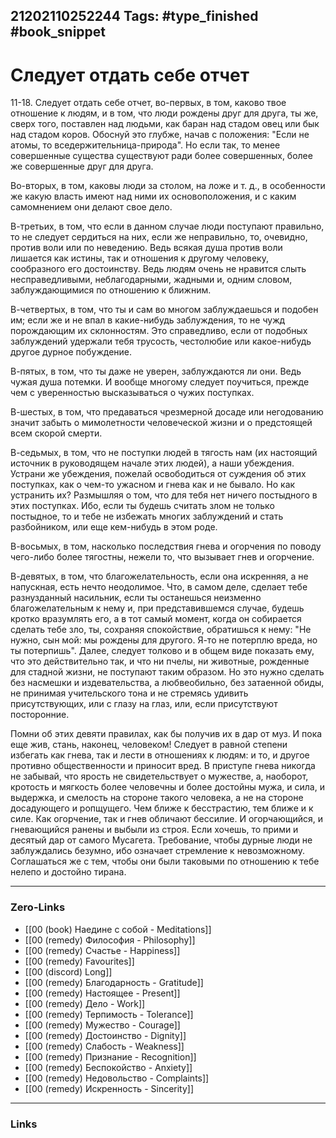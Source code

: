 21202110252244
Tags: #type_finished #book_snippet 
---
# Следует отдать себе отчет

 11-18. Следует отдать себе отчет, во-первых, в том, каково твое отношение к людям, и в том, что люди рождены друг для друга, ты же, сверх того, поставлен над людьми, как баран над стадом овец или бык над стадом коров. Обоснуй это глубже, начав с положения: "Если не атомы, то вседержительница-природа". Но если так, то менее совершенные существа существуют ради более совершенных, более же совершенные друг для друга. 
 
 Во-вторых,  в том, каковы люди за столом, на ложе и т. д., в особенности же какую власть имеют над ними их основоположения, и с каким самомнением они делают свое дело. 
 
 В-третьих,  в том, что если в данном случае люди поступают правильно, то не следует сердиться на них, если же неправильно, то, очевидно, против воли или по неведению. Ведь всякая душа против воли лишается как истины, так и отношения к другому человеку, сообразного его достоинству. Ведь людям очень не нравится слыть несправедливыми, неблагодарными, жадными и, одним словом, заблуждающимися по отношению к ближним. 
 
 В-четвертых,  в том, что ты и сам во многом заблуждаешься и подобен им; если же и не впал в какие-нибудь заблуждения, то не чужд порождающим их склонностям. Это справедливо, если от подобных заблуждений удержали тебя трусость, честолюбие или какое-нибудь другое дурное побуждение. 
 
 В-пятых,  в том, что ты даже не уверен, заблуждаются ли они. Ведь чужая душа  потемки. И вообще многому следует поучиться, прежде чем с уверенностью высказываться о чужих поступках. 
 
 В-шестых,  в том, что предаваться чрезмерной досаде или негодованию значит забыть о мимолетности человеческой жизни и о предстоящей всем скорой смерти. 
 
 В-седьмых, в том, что не поступки людей в тягость нам (их настоящий источник в руководящем начале этих людей),  а наши убеждения. Устрани же убеждения, пожелай освободиться от суждения об этих поступках, как о чем-то ужасном и гнева как и не бывало. Но как устранить их? Размышляя о том, что для тебя нет ничего постыдного в этих поступках. Ибо, если ты будешь считать злом не только постыдное, то и тебе не избежать многих заблуждений и стать разбойником, или еще кем-нибудь в этом роде. 
 
 В-восьмых,  в том, насколько последствия гнева и огорчения по поводу чего-либо более тягостны, нежели то, что вызывает гнев и огорчение. 
 
 В-девятых,  в том, что благожелательность, если она искренняя, а не напускная, есть нечто неодолимое. Что, в самом деле, сделает тебе разнузданный насильник, если ты останешься неизменно благожелательным к нему и, при представившемся случае, будешь кротко вразумлять его, а в тот самый момент, когда он собирается сделать тебе зло, ты, сохраняя спокойствие, обратишься к нему: "Не нужно, сын мой: мы рождены для другого. Я-то не потерплю вреда, но ты потерпишь". Далее, следует толково и в общем виде показать ему, что это действительно так, и что ни пчелы, ни животные, рожденные для стадной жизни, не поступают таким образом. Но это нужно сделать без насмешки и издевательства, а любвеобильно, без затаенной обиды, не принимая учительского тона и не стремясь удивить присутствующих, или с глазу на глаз, или, если присутствуют посторонние. 
 
 Помни об этих девяти правилах, как бы получив их в дар от муз. И пока еще жив, стань, наконец, человеком! Следует в равной степени избегать как гнева, так и лести в отношениях к людям: и то, и другое противно общественности и приносит вред. В приступе гнева никогда не забывай, что ярость не свидетельствует о мужестве, а, наоборот, кротость и мягкость более человечны и более достойны мужа, и сила, и выдержка, и смелость на стороне такого человека, а не на стороне досадующего и ропщущего. Чем ближе к бесстрастию, тем ближе и к силе. Как огорчение, так и гнев обличают бессилие. И огорчающийся, и гневающийся  ранены и выбыли из строя. Если хочешь, то прими и десятый дар от самого Мусагета.  Требование, чтобы дурные люди не заблуждались безумно, ибо означает стремление к невозможному. Соглашаться же с тем, чтобы они были таковыми по отношению к тебе нелепо и достойно тирана. 

---
### Zero-Links
 - [[00 (book) Наедине с собой - Meditations]]
 - [[00 (remedy) Философия - Philosophy]]
 - [[00 (remedy) Счастье - Happiness]]
 - [[00 (remedy) Favourites]]
 - [[00 (discord) Long]]
 - [[00 (remedy) Благодарность - Gratitude]]
 - [[00 (remedy) Настоящее - Present]]
 - [[00 (remedy) Дело - Work]]
 - [[00 (remedy) Терпимость - Tolerance]]
 - [[00 (remedy) Мужество - Courage]]
 - [[00 (remedy) Достоинство - Dignity]]
 - [[00 (remedy) Слабость - Weakness]]
 - [[00 (remedy) Признание - Recognition]]
 - [[00 (remedy) Беспокойство - Anxiety]]
 - [[00 (remedy) Недовольство - Complaints]]
 - [[00 (remedy) Искренность - Sincerity]]
---
### Links
